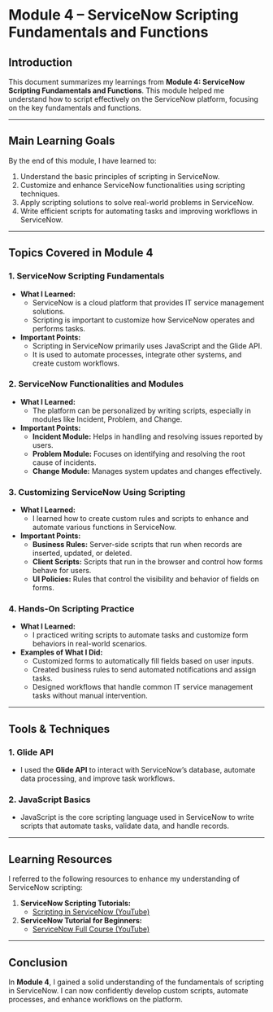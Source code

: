 
# Module 4 – ServiceNow Scripting Fundamentals and Functions

## Introduction
This document summarizes my learnings from **Module 4: ServiceNow Scripting Fundamentals and Functions**. This module helped me understand how to script effectively on the ServiceNow platform, focusing on the key fundamentals and functions.

---

## Main Learning Goals
By the end of this module, I have learned to:
1. Understand the basic principles of scripting in ServiceNow.
2. Customize and enhance ServiceNow functionalities using scripting techniques.
3. Apply scripting solutions to solve real-world problems in ServiceNow.
4. Write efficient scripts for automating tasks and improving workflows in ServiceNow.

---

## Topics Covered in Module 4

### 1. **ServiceNow Scripting Fundamentals**
   - **What I Learned:**
     - ServiceNow is a cloud platform that provides IT service management solutions.
     - Scripting is important to customize how ServiceNow operates and performs tasks.
   - **Important Points:**
     - Scripting in ServiceNow primarily uses JavaScript and the Glide API.
     - It is used to automate processes, integrate other systems, and create custom workflows.

### 2. **ServiceNow Functionalities and Modules**
   - **What I Learned:**
     - The platform can be personalized by writing scripts, especially in modules like Incident, Problem, and Change.
   - **Important Points:**
     - **Incident Module:** Helps in handling and resolving issues reported by users.
     - **Problem Module:** Focuses on identifying and resolving the root cause of incidents.
     - **Change Module:** Manages system updates and changes effectively.

### 3. **Customizing ServiceNow Using Scripting**
   - **What I Learned:**
     - I learned how to create custom rules and scripts to enhance and automate various functions in ServiceNow.
   - **Important Points:**
     - **Business Rules:** Server-side scripts that run when records are inserted, updated, or deleted.
     - **Client Scripts:** Scripts that run in the browser and control how forms behave for users.
     - **UI Policies:** Rules that control the visibility and behavior of fields on forms.

### 4. **Hands-On Scripting Practice**
   - **What I Learned:**
     - I practiced writing scripts to automate tasks and customize form behaviors in real-world scenarios.
   - **Examples of What I Did:**
     - Customized forms to automatically fill fields based on user inputs.
     - Created business rules to send automated notifications and assign tasks.
     - Designed workflows that handle common IT service management tasks without manual intervention.

---

## Tools & Techniques

### 1. **Glide API**
   - I used the **Glide API** to interact with ServiceNow’s database, automate data processing, and improve task workflows.

### 2. **JavaScript Basics**
   - JavaScript is the core scripting language used in ServiceNow to write scripts that automate tasks, validate data, and handle records.

---

## Learning Resources
I referred to the following resources to enhance my understanding of ServiceNow scripting:
1. **ServiceNow Scripting Tutorials:**
   - [Scripting in ServiceNow (YouTube)](https://www.youtube.com/watch?v=nu2zeNRuPAs)
2. **ServiceNow Tutorial for Beginners:**
   - [ServiceNow Full Course (YouTube)](https://www.youtube.com/watch?v=ln1O4OlgnQs)

---

## Conclusion
In **Module 4**, I gained a solid understanding of the fundamentals of scripting in ServiceNow. I can now confidently develop custom scripts, automate processes, and enhance workflows on the platform.
